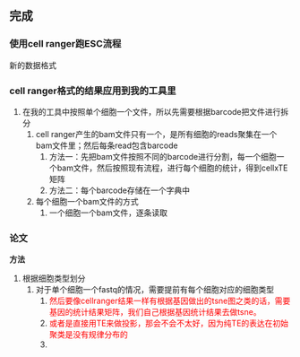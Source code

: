## 完成

### 使用cell ranger跑ESC流程

新的数据格式



### cell ranger格式的结果应用到我的工具里

1. 在我的工具中按照单个细胞一个文件，所以先需要根据barcode把文件进行拆分
   1. cell ranger产生的bam文件只有一个，是所有细胞的reads聚集在一个bam文件里；然后每条read包含barcode
      1. 方法一：先把bam文件按照不同的barcode进行分割，每一个细胞一个bam文件，然后按照现有流程，进行每个细胞的统计，得到cellxTE矩阵
      2. 方法二：每个barcode存储在一个字典中
   2. 每个细胞一个bam文件的方式
      1. 一个细胞一个bam文件，逐条读取

### 论文

**方法**

1. 根据细胞类型划分
   1. 对于单个细胞一个fastq的情况，需要提前有每个细胞对应的细胞类型
      1. <font color='red'>然后要像cellranger结果一样有根据基因做出的tsne图之类的话，需要基因的统计结果矩阵，我们自己根据基因统计结果去做tsne。</font>
      2. <font color='red'>或者是直接用TE来做投影，那会不会不太好，因为纯TE的表达在初始聚类是没有规律分布的</font>
      3. 

